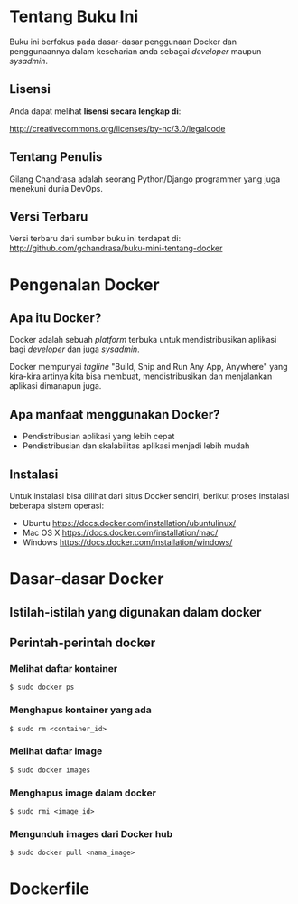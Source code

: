 # Tentang Buku Ini

Buku ini berfokus pada dasar-dasar penggunaan Docker dan penggunaannya dalam keseharian anda sebagai *developer* maupun *sysadmin*.


## Lisensi

Anda dapat melihat **lisensi secara lengkap di**:

<http://creativecommons.org/licenses/by-nc/3.0/legalcode>

## Tentang Penulis

Gilang Chandrasa adalah seorang Python/Django programmer yang juga menekuni dunia DevOps.


## Versi Terbaru

Versi terbaru dari sumber buku ini terdapat di:
<http://github.com/gchandrasa/buku-mini-tentang-docker>

# Pengenalan Docker

## Apa itu Docker?

Docker adalah sebuah *platform* terbuka untuk mendistribusikan aplikasi bagi *developer* dan juga *sysadmin*.

Docker mempunyai *tagline* "Build, Ship and Run Any App, Anywhere" yang kira-kira artinya kita bisa membuat, mendistribusikan dan menjalankan aplikasi dimanapun juga.

## Apa manfaat menggunakan Docker?

* Pendistribusian aplikasi yang lebih cepat
* Pendistribusian dan skalabilitas aplikasi menjadi lebih mudah

## Instalasi

Untuk instalasi bisa dilihat dari situs Docker sendiri, berikut proses instalasi beberapa sistem operasi:

* Ubuntu <https://docs.docker.com/installation/ubuntulinux/>
* Mac OS X <https://docs.docker.com/installation/mac/>
* Windows <https://docs.docker.com/installation/windows/>

# Dasar-dasar Docker

## Istilah-istilah yang digunakan dalam docker

## Perintah-perintah docker

### Melihat daftar kontainer

    $ sudo docker ps

### Menghapus kontainer yang ada

    $ sudo rm <container_id>

### Melihat daftar image 

    $ sudo docker images

### Menghapus image dalam docker

    $ sudo rmi <image_id>

### Mengunduh images dari Docker hub

    $ sudo docker pull <nama_image>

# Dockerfile



